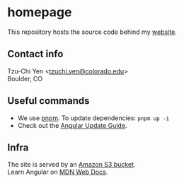 # homepage
This repository hosts the source code behind my [website](https://junipertcy.info).

## Contact info
Tzu-Chi Yen <[tzuchi.yen@colorado.edu](mailto:tzuchi.yen@colorado.edu)>  
Boulder, CO

## Useful commands
* We use [pnpm](https://pnpm.io/). To update dependencies: `pnpm up -i`
* Check out the [Angular Update Guide](https://update.angular.io/).

## Infra
The site is served by an [Amazon S3 bucket](https://aws.amazon.com/s3/).  
Learn Angular on [MDN Web Docs](https://developer.mozilla.org/en-US/docs/Learn/Tools_and_testing/Client-side_JavaScript_frameworks/Angular_getting_started).
